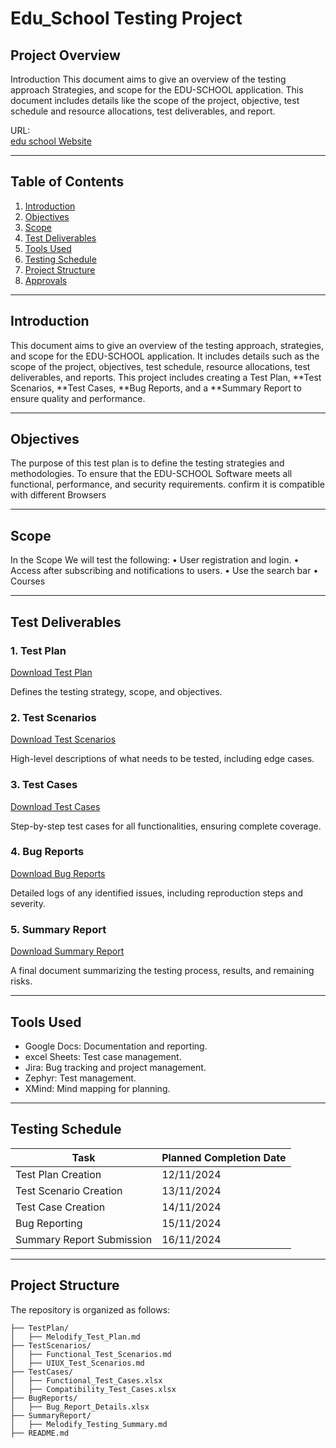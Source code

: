 # Edu_School Testing Project

## Project Overview
Introduction This document aims to give an overview of the testing approach Strategies, and scope for the EDU-SCHOOL application. This document includes details like the scope of the project, objective, test schedule and resource allocations, test deliverables, and report.

URL:  
[edu school Website](https://edu-school-k4id.vercel.app/)

---

## Table of Contents
1. [Introduction](#introduction)  
2. [Objectives](#objectives)  
3. [Scope](#scope)  
4. [Test Deliverables](#test-deliverables)  
5. [Tools Used](#tools-used)  
6. [Testing Schedule](#testing-schedule)  
7. [Project Structure](#project-structure)  
8. [Approvals](#approvals)  

---

## Introduction
This document aims to give an overview of the testing approach, strategies, and scope for the EDU-SCHOOL application. It includes details such as the scope of the project, objectives, test schedule, resource allocations, test deliverables, and reports.
This project includes creating a Test Plan, **Test Scenarios, **Test Cases, **Bug Reports, and a **Summary Report to ensure quality and performance.

---

## Objectives
The purpose of this test plan is to define the testing strategies and methodologies.
	To ensure that the EDU-SCHOOL Software meets all functional, performance, and security requirements.
confirm it is compatible with different Browsers


---

## Scope
 In the Scope We will test the following:
•	User registration and login.
•	Access after subscribing and notifications to users.
•	Use the search bar
•	Courses


---

## Test Deliverables
### 1. Test Plan  
[Download Test Plan](<https://docs.google.com/document/d/1Zze8e67sbDQj5LLJx-t1DitdpkYah0uG/edit?usp=drive_link&ouid=114051629271899853272&rtpof=true&sd=true>)

Defines the testing strategy, scope, and objectives.  

### 2. Test Scenarios  
[Download Test Scenarios](<https://docs.google.com/spreadsheets/d/1Ch26U9sErRS8pajxkaRiR0jn-afKM8gt/edit?usp=drive_link&ouid=114051629271899853272&rtpof=true&sd=true>)

High-level descriptions of what needs to be tested, including edge cases.  

### 3. Test Cases  
[Download Test Cases](<https://docs.google.com/spreadsheets/d/1pSNIv8b1GWG__RnwojXXbQippRVDJpS2/edit?usp=drive_link&ouid=114051629271899853272&rtpof=true&sd=true>)

Step-by-step test cases for all functionalities, ensuring complete coverage.  

### 4. Bug Reports  
[Download Bug Reports](<https://docs.google.com/document/d/17aZ3s5eTE0kYQtc9FgImMnOUOK0W9aGp/edit?usp=drive_link&ouid=114051629271899853272&rtpof=true&sd=true>)

Detailed logs of any identified issues, including reproduction steps and severity.

### 5. Summary Report  
[Download Summary Report](<https://docs.google.com/document/d/1-Z6JXVVQysnuxV2vJ3mgbNSYtVMfvkPb/edit?usp=drive_link&ouid=114051629271899853272&rtpof=true&sd=true>)

A final document summarizing the testing process, results, and remaining risks.

---

## Tools Used
- Google Docs: Documentation and reporting.  
- excel Sheets: Test case management.  
- Jira: Bug tracking and project management.  
- Zephyr: Test management.  
- XMind: Mind mapping for planning.

---

## Testing Schedule
| Task                 | Planned Completion Date |  
|--------------------------|----------------------------|  
| Test Plan Creation       | 12/11/2024                |  
| Test Scenario Creation   | 13/11/2024                |  
| Test Case Creation       | 14/11/2024                |  
| Bug Reporting            | 15/11/2024                |  
| Summary Report Submission| 16/11/2024                |  

---

## Project Structure
The repository is organized as follows:

```plaintext
├── TestPlan/
│   ├── Melodify_Test_Plan.md
├── TestScenarios/
│   ├── Functional_Test_Scenarios.md
│   ├── UIUX_Test_Scenarios.md
├── TestCases/
│   ├── Functional_Test_Cases.xlsx
│   ├── Compatibility_Test_Cases.xlsx
├── BugReports/
│   ├── Bug_Report_Details.xlsx
├── SummaryReport/
│   ├── Melodify_Testing_Summary.md
├── README.md 
